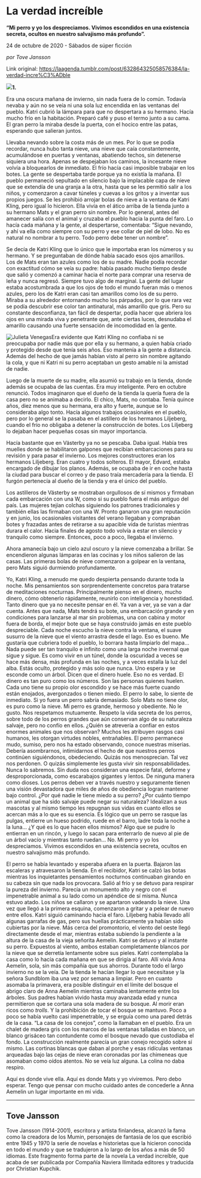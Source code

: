 # La verdad increíble

**“Mi perro y yo los despreciamos. Vivimos escondidos en una existencia secreta, ocultos en nuestro salvajismo más profundo”.**

24 de octubre de 2020 - Sábados de súper ficción

_por Tove Jansson_

Link original: https://laagenda.tumblr.com/post/632864325058576384/la-verdad-incre%C3%ADble

![](https://64.media.tumblr.com/53b0df7e2612bc6143fe83be19fb341f/c71d2442e2a34b05-0c/s500x750/32ef7b360f331ece63e8d3124323576d77f2e786.jpg)**1.**

Era una oscura mañana de invierno, sin nada fuera de lo común. Todavía nevaba y aún no se veía ni una sola luz encendida en las ventanas del pueblo. Katri cubrió la lámpara para que no despertara a su hermano. Hacía mucho frío en la habitación. Preparó café y puso el termo junto a su cama. El gran perro la miraba desde la puerta, con el hocico entre las patas, esperando que salieran juntos.

Llevaba nevando sobre la costa más de un mes. Por lo que se podía recordar, nunca hubo tanta nieve, una nieve que caía constantemente, acumulándose en puertas y ventanas, abatiendo techos, sin detenerse siquiera una hora. Apenas se despejaban los caminos, la incesante nieve volvía a bloquearlos de inmediato. El frío hacía casi imposible trabajar en los botes. La gente se despertaba tarde porque ya no existía la mañana. El pueblo permaneció sepultado en silencio bajo la implacable capa de nieve que se extendía de una granja a la otra, hasta que se les permitió salir a los niños, y comenzaron a cavar túneles y cuevas a los gritos y a inventar sus propios juegos. Se les prohibió arrojar bolas de nieve a la ventana de Katri Kling, pero igual lo hicieron. Ella vivía en el ático arriba de la tienda junto a su hermano Mats y el gran perro sin nombre. Por lo general, antes del amanecer salía con el animal y cruzaba el pueblo hacia la punta del faro. Lo hacía cada mañana y la gente, al despertarse, comentaba: “Sigue nevando, y ahí va ella como siempre con su perro y ese collar de piel de lobo. No es natural no nombrar a tu perro. Todo perro debe tener un nombre”.

Se decía de Katri Kling que lo único que le importaba eran los números y su hermano. Y se preguntaban de dónde había sacado esos ojos amarillos. Los de Mats eran tan azules como los de su madre. Nadie podía recordar con exactitud cómo se veía su padre: había pasado mucho tiempo desde que salió y comenzó a caminar hacia el norte para comprar una reserva de leña y nunca regresó. Siempre tuvo algo de marginal. La gente del lugar estaba acostumbrada a que los ojos de todo el mundo fueran más o menos azules, pero los de Katri eran casi tan amarillos como los de su perro. Miraba a su alrededor entornando mucho los párpados, por lo que rara vez se podía descubrir ese color tan antinatural, más amarillo que gris. Pero su constante desconfianza, tan fácil de despertar, podía hacer que abriera los ojos en una mirada viva y penetrante que, ante ciertas luces, desnudaba el amarillo causando una fuerte sensación de incomodidad en la gente.

![Julieta Venegas](https://64.media.tumblr.com/6e986abf436944ec7b705392ad11d8bf/c71d2442e2a34b05-d1/s250x400/fef510345b925bbef4b3baa6544097372f862269.jpg)Era evidente que Katri Kling no confiaba ni se preocupaba por nadie más que por ella y su hermano, a quien había criado y protegido desde que tenía seis años. Eso mantenía a la gente a distancia. Además del hecho de que jamás habían visto al perro sin nombre agitando la cola, y que ni Katri ni su perro aceptaban un gesto amable ni la amistad de nadie.

Luego de la muerte de su madre, ella asumió su trabajo en la tienda, donde además se ocupaba de las cuentas. Era muy inteligente. Pero en octubre renunció. Todos imaginaron que el dueño de la tienda la quería fuera de la casa pero no se animaba a decirlo. El chico, Mats, no contaba. Tenía quince años, diez menos que su hermana, era alto y fuerte, aunque se lo consideraba algo tonto. Hacía algunos trabajos ocasionales en el pueblo, pero por lo general se la pasaba en el astillero de los hermanos Liljeberg, cuando el frío no obligaba a detener la construcción de botes. Los Liljeberg lo dejaban hacer pequeñas cosas sin mayor importancia.

Hacía bastante que en Västerby ya no se pescaba. Daba igual. Había tres muelles donde se habilitaron galpones que recibían embarcaciones para su revisión y para pasar el invierno. Los mejores constructores eran los hermanos Liljeberg. Eran cuatro y todos solteros. El mayor, Edvard, estaba encargado de dibujar los planos. Además, se ocupaba de ir en coche hasta la ciudad para buscar el correo y de paso traía mercadería para la tienda. El furgón pertenecía al dueño de la tienda y era el único del pueblo.

Los astilleros de Västerby se mostraban orgullosos de sí mismos y firmaban cada embarcación con una W, como si su pueblo fuera el más antiguo del país. Las mujeres tejían colchas siguiendo los patrones tradicionales y también ellas las firmaban con una W. Pronto ganaron una gran reputación y en junio, los ocasionales visitantes del verano llegaban y compraban botes y frazadas antes de retirarse a su apacible vida de turistas mientras durara el calor. Hacia finales de agosto todo volvía a estar en silencio y tranquilo como siempre. Entonces, poco a poco, llegaba el invierno.

Ahora amanecía bajo un cielo azul oscuro y la nieve comenzaba a brillar. Se encendieron algunas lámparas en las cocinas y los niños salieron de las casas. Las primeras bolas de nieve comenzaron a golpear en la ventana, pero Mats siguió durmiendo profundamente.

Yo, Katri Kling, a menudo me quedo despierta pensando durante toda la noche. Mis pensamientos son sorprendentemente concretos para tratarse de meditaciones nocturnas. Principalmente pienso en el dinero, mucho dinero, cómo obtenerlo rápidamente, reunirlo con inteligencia y honestidad. Tanto dinero que ya no necesite pensar en él. Ya van a ver, ya se van a dar cuenta. Antes que nada, Mats tendrá su bote, una embarcación grande y en condiciones para lanzarse al mar sin problemas, una con cabina y motor fuera de borda, el mejor bote que se haya construido jamás en este pueblo despreciable. Cada noche escucho la nieve contra la ventana, el suave susurro de la nieve que el viento arrastra desde el lago. Eso es bueno. Me gustaría que cubriera todo el pueblo, lo borrara hasta limpiarlo del mapa… Nada puede ser tan tranquilo e infinito como una larga noche invernal que sigue y sigue. Es como vivir en un túnel, donde la oscuridad a veces se hace más densa, más profunda en las noches, y a veces estalla la luz del alba. Estás oculto, protegido y más solo que nunca. Uno espera y se esconde como un árbol. Dicen que el dinero huele. Eso no es verdad. El dinero es tan puro como los números. Son las personas quienes huelen. Cada uno tiene su propio olor escondido y se hace más fuerte cuando están enojados, avergonzados o tienen miedo. El perro lo sabe, lo siente de inmediato. Si yo fuera un perro sabría demasiado. Solo Mats no tiene olor, es puro como la nieve. Mi perro es grande, hermoso y obediente. No le gusto. Nos respetamos mutuamente. Respeto la vida secreta de los perros, sobre todo de los perros grandes que aún conservan algo de su naturaleza salvaje, pero no confío en ellos. ¿Quién se atrevería a confiar en estos enormes animales que nos observan? Muchos les atribuyen rasgos casi humanos, les otorgan virtudes nobles, entrañables. El perro permanece mudo, sumiso, pero nos ha estado observando, conoce nuestras miserias. Debería asombrarnos, intimidarnos el hecho de que nuestros perros continúen siguiéndonos, obedeciendo. Quizás nos menosprecian. Tal vez nos perdonen. O quizás simplemente les gusta vivir sin responsabilidades. Nunca lo sabremos. Sin duda nos consideran una especie fatal, deforme y desproporcionada, como escarabajos gigantes y lentos. De ninguna manera como dioses. Los perros deben ver a través nuestro y seguramente tienen una visión devastadora que miles de años de obediencia logran mantener bajo control. ¿Por qué nadie le tiene miedo a su perro? ¿Por cuánto tiempo un animal que ha sido salvaje puede negar su naturaleza? Idealizan a sus mascotas y al mismo tiempo les repugnan sus vidas en cuanto ellos se acercan más a lo que es su esencia. Es lógico que un perro se rasque las pulgas, entierre un hueso podrido, ruede en el barro, ladre toda la noche a la luna… ¿Y qué es lo que hacen ellos mismos? Algo que se pudre lo entierran en un rincón, y luego lo sacan para enterrarlo de nuevo al pie de un árbol vacío y mientras tanto ruedan… No. Mi perro y yo los despreciamos. Vivimos escondidos en una existencia secreta, ocultos en nuestro salvajismo más profundo. 

El perro se había levantado y esperaba afuera en la puerta. Bajaron las escaleras y atravesaron la tienda. En el recibidor, Katri se calzó las botas mientras los inquietantes pensamientos nocturnos continuaban girando en su cabeza sin que nada los provocara. Salió al frío y se detuvo para respirar la pureza del invierno. Parecía un monumento alto y negro con el impenetrable animal a su lado como un apéndice de sí misma. Nunca estuvo atado. Los niños se callaron y se apartaron vadeando la nieve. Una vez que llegó a la primera esquina, comenzaron a gritar y a pelear de nuevo entre ellos. Katri siguió caminando hacia el faro. Liljeberg había llevado allí algunas garrafas de gas, pero sus huellas prácticamente ya habían sido cubiertas por la nieve. Más cerca del promontorio, el viento del oeste llegó directamente desde el mar, mientras estaba subiendo la pendiente a la altura de la casa de la vieja señorita Aemelin. Katri se detuvo y al instante su perro. Expuestos al viento, ambos estaban completamente blancos por la nieve que se derretía lentamente sobre sus pieles. Katri contemplaba la casa como lo hacía cada mañana en que se dirigía al faro. Allí vivía Anna Aemelin, sola, sin más compañía que sus ahorros. Durante todo el largo invierno no se la veía. De la tienda le hacían llegar lo que necesitase y la señora Sundblom iba una vez por semana a limpiar. Pero en cuanto asomaba la primavera, era posible distinguir en el límite del bosque el abrigo claro de Anna Aemelin mientras caminaba lentamente entre los árboles. Sus padres habían vivido hasta muy avanzada edad y nunca permitieron que se cortara una sola madera de su bosque. Al morir eran ricos como *trolls*. Y la prohibición de tocar el bosque se mantuvo. Poco a poco se había vuelto casi impenetrable, y se erguía como una pared detrás de la casa. “La casa de los conejos”, como la llamaban en el pueblo. Era un chalet de madera gris con los marcos de las ventanas talladas en blanco, un blanco grisáceo tan contundente como el bosque nevado que custodiaba el fondo. La construcción realmente parecía un gran conejo recogido sobre sí mismo. Las cortinas blancas que daban al porche y esas ridículas ventanas arqueadas bajo las cejas de nieve eran coronadas por las chimeneas que asomaban como oídos atentos. No se veía luz alguna. La colina no daba respiro.

Aquí es donde vive ella. Aquí es donde Mats y yo viviremos. Pero debo esperar. Tengo que pensar con mucho cuidado antes de concederle a Anna Aemelin un lugar importante en mi vida. 



---

Tove Jansson
------------

Tove Jansson (1914-2001), escritora y artista finlandesa, alcanzó la fama como la creadora de los Mumin, personajes de fantasía de los que escribió entre 1945 y 1970 la serie de novelas e historietas que la hicieron conocida en todo el mundo y que se tradujeron a lo largo de los años a más de 50 idiomas.  Este fragmento forma parte de la novela La verdad increíble, que acaba de ser publicada por Compañía Naviera Ilimitada editores y traducida por Christian Kupchik.

